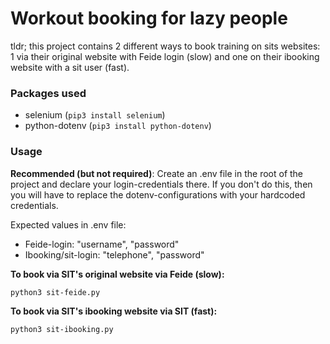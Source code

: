 # Workout booking for lazy people

tldr; this project contains 2 different ways to book training on sits websites: 1 via their original website with Feide login (slow) and one on their ibooking website with a sit user (fast).

### Packages used
- selenium (`pip3 install selenium`)
- python-dotenv (`pip3 install python-dotenv`)

### Usage 

**Recommended (but not required)**: Create an .env file in the root of the project and declare your login-credentials there. If you don't do this, then you will have to replace the dotenv-configurations with your hardcoded credentials.

Expected values in .env file:
- Feide-login: "username", "password"
- Ibooking/sit-login: "telephone", "password"


**To book via SIT's original website via Feide (slow):**
```
python3 sit-feide.py

```

**To book via SIT's ibooking website via SIT (fast):**
```
python3 sit-ibooking.py
```